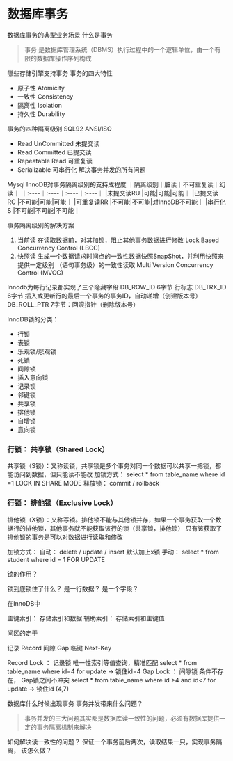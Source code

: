# 数据库事务

数据库事务的典型业务场景
什么是事务
> 事务 是数据库管理系统（DBMS）执行过程中的一个逻辑单位，由一个有限的数据库操作序列构成

哪些存储引擎支持事务
事务的四大特性
  * 原子性 Atomicity
  * 一致性 Consistency
  * 隔离性 Isolation
  * 持久性 Durability

事务的四种隔离级别
SQL92 ANSI/ISO

* Read UnCommitted 未提交读
* Read Committed 已提交读
* Repeatable Read 可重复读
* Serializable 可串行化 解决事务并发的所有问题


Mysql InnoDB对事务隔离级别的支持成程度
｜隔离级别｜脏读｜不可重复读｜幻读｜
｜:----｜:----｜:----｜:----｜
|未提交读RU |可能|可能|可能｜
|已提交读RC |不可能|可能|可能｜
|可重复读RR |不可能|不可能|对InnoDB不可能｜
|串行化S |不可能|不可能|不可能｜

事务隔离级别的解决方案
1. 当前读
  在读取数据前，对其加锁，阻止其他事务数据进行修改
  Lock Based Concurrency Control (LBCC)
2. 快照读
  生成一个数据请求时间点的一致性数据快照SnapShot，并利用快照来提供一定级别
  （语句事务级）的一致性读取 Multi Version Concurrency Control (MVCC)  

Innodb为每行记录都实现了三个隐藏字段
DB_ROW_ID 6字节 行标志
DB_TRX_ID  6字节 插入或更新行的最后一个事务的事务ID，自动递增（创建版本号）
DB_ROLL_PTR 7字节：回滚指针（删除版本号）

InnoDB锁的分类：
* 行锁
* 表锁
* 乐观锁/悲观锁
* 死锁
* 间隙锁
* 插入意向锁
* 记录锁
* 邻键锁
* 共享锁
* 排他锁
* 自增锁
* 意向锁

### 行锁： 共享锁（Shared Lock）

共享锁（S锁）：又称读锁，共享锁是多个事务对同一个数据可以共享一把锁，都能访问到数据，但只能读不能改
  加锁方式： select * from table_name where id =1 LOCK IN SHARE MODE
  释放锁： commit / rollback
  
### 行锁： 排他锁（Exclusive Lock）

排他锁（X锁）：又称写锁。排他锁不能与其他锁并存，如果一个事务获取一个数据行的排他锁，其他事务就不能获取该行的锁（共享锁，排他锁）
只有该获取了排他锁的事务是可以对数据进行读取和修改

  加锁方式：
     自动： delete / update / insert 默认加上x锁
     手动： select * from student where id = 1 FOR UPDATE

锁的作用？

锁到底锁住了什么？
   是一行数据？
   是一个字段？

在InnoDB中

主键索引： 存储索引和数据 
辅助索引： 存储索引和主键值

间区的定于

记录 Record
间隙 Gap
临键 Next-Key

Record Lock ： 记录锁
 唯一性索引等值查询，精准匹配
 select * from table_name where id=4 for update -> 锁住id=4
Gap Lock ： 间隙锁
  条件不存在， Gap锁之间不冲突
  select * from table_name where id >4 and id<7 for update -> 锁住id (4,7)
 

数据库什么时候出现事务
事务并发带来什么问题？
> 事务并发的三大问题其实都是数据库读一致性的问题，必须有数据库提供一定的事务隔离机制来解决


如何解决读一致性的问题？
保证一个事务前后两次，读取结果一只，实现事务隔离， 该怎么做？
